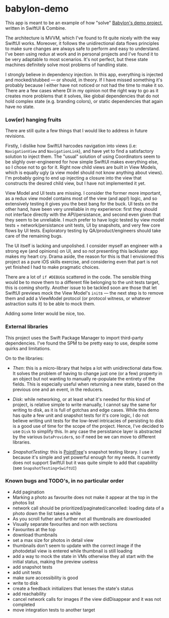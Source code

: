 # babylon-demo
This app is meant to be an example of how "solve" [Babylon's demo project](https://github.com/babylonhealth/ios-playbook/blob/master/Interview/demo.md), written in SwiftUI &amp; Combine.

The architecture is MVVM, which I've found to fit quite nicely with the way SwiftUI works. Moreover, it follows the unidirectional data flows principles to make sure changes are always safe to perform and easy to understand. I've been using redux at work and in personal projects and I've found it to be very adaptable to most scenarios. It's not perfect, but these state machines definitely solve most problems of handling state.

I strongly believe in dependency injection. In this app, everything is injected and mocked/stubbed — or should, in theory. If I have missed something it's probably because I either have not noticed or not had the time to make it so. There are a few cases where DI in my opinion not the right way to go as it creates more problems that it solves, like global dependencies that do not hold complex state (e.g. branding colors), or static dependencies that again have no state.

### Low(er) hanging fruits
There are still quite a few things that I would like to address in future revisions.

Firstly, I dislike how SwiftUI harcodes navigation into views (i.e: `NavigationView` and `NavigationLink`), and have yet to find a satisfactory solution to inject them. The "usual" solution of using Coordinators seem to be slighly over-engineered for how simple SwiftUI makes everything else, so I chose not to go for it. Right now child views are built in View Models, which is equally ugly (a view model should not know anything about views). I'm probably going to end up injecting a closure into the view that constructs the desired child view, but I have not implemented it yet.

View Model and UI tests are missing. I consider the former more important, as a redux view model contains most of the view (and app!) logic, and so extensively testing it gives you the best bang for the buck. UI tests on the other hand, have been very unreliable in my experience: first they should not interface directly with the API/persistance, and second even given that they seem to be unreliable. I much prefer to have logic tested by view model tests + network/persistance unit tests, UI by snapshots, and very few core flows by UI tests. Exploratory testing by QA/product/engineers should take care of the remaining bugs.

The UI itself is lacking and unpolished. I consider myself an engineer with a strong eye (and opinions) on UI, and so not presenting this lackluster app makes my heart cry. Drama aside, the reason for this is that I envisioned this project as a pure iOS skills exercise, and considering even that part is not yet finished I had to make pragmatic choices.

There are a lot of `if #DEBUG`s scattered in the code. The sensible thing would be to move them to a different file belonging to the unit tests target, this is coming shortly. Another issue to be tackled soon are those that let SwiftUI previews mock the View Model's `init`s — the next step is to remove them and add a ViewModel protocol (or protocol witness, or whatever astraction suits it) to be able to mock them.

Adding some linter would be nice, too.

### External libraries
This project uses the Swift Package Manager to import third-party dependencies. I've found the SPM to be pretty easy to use, despite some quirks and limitations.

On to the libraries:

* *Then*: this is a micro-library that helps a lot with unidirectional data flow. It solves the problem of having to change just one (or a few) property in an object but not wanting to manually re-populate the entirety of the fields. This is especially useful when returning a new state, based on the previous one and an event, in the reducers.

* *Disk*: while networking, or at least what it's needed for this kind of project, is relative simple to write manually, I cannot say the same for writing to disk, as it is full of gotchas and edge cases. While this demo has quite a few unit and snapshot tests for it's core logic, I do not believe writing unit tests for the low-level intricacies of persisting to disk is a good use of time for the scope of the project. Hence, I've decided to use `Disk` to simplify this. In any case the persistance layer is abstracted by the various `DataProvider`s, so if need be we can move to different libraries.

* *SnapshotTesting*: this is [PointFree](https://github.com/pointfreeco/swift-snapshot-testing)'s snapshot testing library. I use it because it's simple and yet powerful enough for my needs. It currently does not support SwiftUI but it was quite simple to add that capability (see `SnapshotTesting+SwiftUI`)

### Known bugs and TODO's, in no particular order
* Add pagination
* Marking a photo as favourite does not make it appear at the top in the photos list
* network call should be prioritized/paginated/cancelled: loading data of a photo down the list takes a while
* As you scroll futher and further not all thumbnails are downloaded
* Visually separate favourites and non with sections
* Favourites at the top
* download thumbnails
* set a max size for photos in detail view
* thumbnails don't seem to update with the correct image if the photodetail view is entered while thumbnail is still loading
* add a way to mock the state in VMs otherwise they all start with the initial status, making the preview useless
* add snapshot tests
* add unit tests
* make sure accessibility is good
* write to disk
* create a feedback initializers that lenses the state's status
* add reachability
* cancel network calls for images if the view didDisappear and it was not completed
* move integration tests to another target
